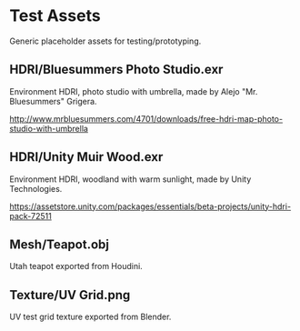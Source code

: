 Test Assets
===========

Generic placeholder assets for testing/prototyping.

HDRI/Bluesummers Photo Studio.exr
---------------------------------

Environment HDRI, photo studio with umbrella, made by Alejo "Mr. Bluesummers" Grigera.

http://www.mrbluesummers.com/4701/downloads/free-hdri-map-photo-studio-with-umbrella

HDRI/Unity Muir Wood.exr
------------------------

Environment HDRI, woodland with warm sunlight, made by Unity Technologies.

https://assetstore.unity.com/packages/essentials/beta-projects/unity-hdri-pack-72511

Mesh/Teapot.obj
---------------

Utah teapot exported from Houdini.

Texture/UV Grid.png
-------------------

UV test grid texture exported from Blender.
